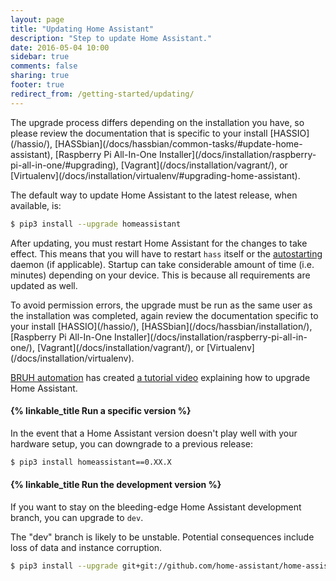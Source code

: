 ```yaml
---
layout: page
title: "Updating Home Assistant"
description: "Step to update Home Assistant."
date: 2016-05-04 10:00
sidebar: true
comments: false
sharing: true
footer: true
redirect_from: /getting-started/updating/
---
```


<p class='note warning'>
The upgrade process differs depending on the installation you have, so please review the documentation that is specific to your install [HASSIO](/hassio/), [HASSbian](/docs/hassbian/common-tasks/#update-home-assistant), [Raspberry Pi All-In-One Installer](/docs/installation/raspberry-pi-all-in-one/#upgrading), [Vagrant](/docs/installation/vagrant/), or [Virtualenv](/docs/installation/virtualenv/#upgrading-home-assistant).
</p>

The default way to update Home Assistant to the latest release, when available, is:

```bash
$ pip3 install --upgrade homeassistant
```

After updating, you must restart Home Assistant for the changes to take effect. This means that you will have to restart `hass` itself or the [autostarting](/docs/autostart/) daemon (if applicable). Startup can take considerable amount of time (i.e. minutes) depending on your device. This is because all requirements are updated as well.

<p class='note'>
To avoid permission errors, the upgrade must be run as the same user as the installation was completed, again review the documentation specific to your install [HASSIO](/hassio/), [HASSbian](/docs/hassbian/installation/), [Raspberry Pi All-In-One Installer](/docs/installation/raspberry-pi-all-in-one/), [Vagrant](/docs/installation/vagrant/), or [Virtualenv](/docs/installation/virtualenv).
</p>

[BRUH automation](http://www.bruhautomation.com) has created [a tutorial video](https://www.youtube.com/watch?v=tuG2rs1Cl2Y) explaining how to upgrade Home Assistant.

#### {% linkable_title Run a specific version %}

In the event that a Home Assistant version doesn't play well with your hardware setup, you can downgrade to a previous release:

```bash
$ pip3 install homeassistant==0.XX.X
```

#### {% linkable_title Run the development version %}

If you want to stay on the bleeding-edge Home Assistant development branch, you can upgrade to `dev`. 

<p class='note warning'>
  The "dev" branch is likely to be unstable. Potential consequences include loss of data and instance corruption.
</p>

```bash
$ pip3 install --upgrade git+git://github.com/home-assistant/home-assistant.git@dev
```
